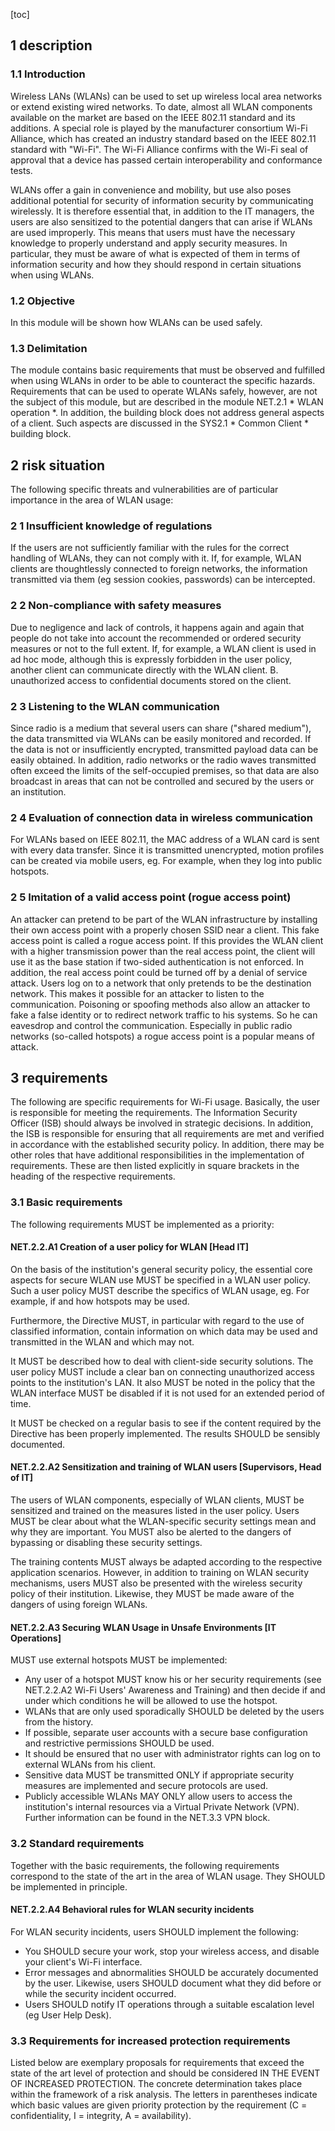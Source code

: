[toc]
 
1 description
--------------

### 1.1 Introduction

Wireless LANs (WLANs) can be used to set up wireless local area networks or extend existing wired networks. To date, almost all WLAN components available on the market are based on the IEEE 802.11 standard and its additions. A special role is played by the manufacturer consortium Wi-Fi Alliance, which has created an industry standard based on the IEEE 802.11 standard with "Wi-Fi". The Wi-Fi Alliance confirms with the Wi-Fi seal of approval that a device has passed certain interoperability and conformance tests.

WLANs offer a gain in convenience and mobility, but use also poses additional potential for security of information security by communicating wirelessly. It is therefore essential that, in addition to the IT managers, the users are also sensitized to the potential dangers that can arise if WLANs are used improperly. This means that users must have the necessary knowledge to properly understand and apply security measures. In particular, they must be aware of what is expected of them in terms of information security and how they should respond in certain situations when using WLANs.

### 1.2 Objective

In this module will be shown how WLANs can be used safely.

### 1.3 Delimitation

The module contains basic requirements that must be observed and fulfilled when using WLANs in order to be able to counteract the specific hazards. Requirements that can be used to operate WLANs safely, however, are not the subject of this module, but are described in the module NET.2.1 * WLAN operation *. In addition, the building block does not address general aspects of a client. Such aspects are discussed in the SYS2.1 * Common Client * building block.

2 risk situation
-----------------

The following specific threats and vulnerabilities are of particular importance in the area of ​​WLAN usage:

### 2 1 Insufficient knowledge of regulations

If the users are not sufficiently familiar with the rules for the correct handling of WLANs, they can not comply with it. If, for example, WLAN clients are thoughtlessly connected to foreign networks, the information transmitted via them (eg session cookies, passwords) can be intercepted.

### 2 2 Non-compliance with safety measures

Due to negligence and lack of controls, it happens again and again that people do not take into account the recommended or ordered security measures or not to the full extent. If, for example, a WLAN client is used in ad hoc mode, although this is expressly forbidden in the user policy, another client can communicate directly with the WLAN client. B. unauthorized access to confidential documents stored on the client.

### 2 3 Listening to the WLAN communication

Since radio is a medium that several users can share ("shared medium"), the data transmitted via WLANs can be easily monitored and recorded. If the data is not or insufficiently encrypted, transmitted payload data can be easily obtained. In addition, radio networks or the radio waves transmitted often exceed the limits of the self-occupied premises, so that data are also broadcast in areas that can not be controlled and secured by the users or an institution.

### 2 4 Evaluation of connection data in wireless communication

For WLANs based on IEEE 802.11, the MAC address of a WLAN card is sent with every data transfer. Since it is transmitted unencrypted, motion profiles can be created via mobile users, eg. For example, when they log into public hotspots.
### 2 5 Imitation of a valid access point (rogue access point)

An attacker can pretend to be part of the WLAN infrastructure by installing their own access point with a properly chosen SSID near a client. This fake access point is called a rogue access point. If this provides the WLAN client with a higher transmission power than the real access point, the client will use it as the base station if two-sided authentication is not enforced. In addition, the real access point could be turned off by a denial of service attack. Users log on to a network that only pretends to be the destination network. This makes it possible for an attacker to listen to the communication. Poisoning or spoofing methods also allow an attacker to fake a false identity or to redirect network traffic to his systems. So he can eavesdrop and control the communication. Especially in public radio networks (so-called hotspots) a rogue access point is a popular means of attack.

3 requirements
---------------

The following are specific requirements for Wi-Fi usage. Basically, the user is responsible for meeting the requirements. The Information Security Officer (ISB) should always be involved in strategic decisions. In addition, the ISB is responsible for ensuring that all requirements are met and verified in accordance with the established security policy. In addition, there may be other roles that have additional responsibilities in the implementation of requirements. These are then listed explicitly in square brackets in the heading of the respective requirements.

### 3.1 Basic requirements

The following requirements MUST be implemented as a priority:

#### NET.2.2.A1 Creation of a user policy for WLAN [Head IT]

On the basis of the institution's general security policy, the essential core aspects for secure WLAN use MUST be specified in a WLAN user policy. Such a user policy MUST describe the specifics of WLAN usage, eg. For example, if and how hotspots may be used.

Furthermore, the Directive MUST, in particular with regard to the use of classified information, contain information on which data may be used and transmitted in the WLAN and which may not.

It MUST be described how to deal with client-side security solutions. The user policy MUST include a clear ban on connecting unauthorized access points to the institution's LAN. It also MUST be noted in the policy that the WLAN interface MUST be disabled if it is not used for an extended period of time.

It MUST be checked on a regular basis to see if the content required by the Directive has been properly implemented. The results SHOULD be sensibly documented.

#### NET.2.2.A2 Sensitization and training of WLAN users [Supervisors, Head of IT]

The users of WLAN components, especially of WLAN clients, MUST be sensitized and trained on the measures listed in the user policy. Users MUST be clear about what the WLAN-specific security settings mean and why they are important. You MUST also be alerted to the dangers of bypassing or disabling these security settings.

The training contents MUST always be adapted according to the respective application scenarios. However, in addition to training on WLAN security mechanisms, users MUST also be presented with the wireless security policy of their institution. Likewise, they MUST be made aware of the dangers of using foreign WLANs.

#### NET.2.2.A3 Securing WLAN Usage in Unsafe Environments [IT Operations]
MUST use external hotspots MUST be implemented:

* Any user of a hotspot MUST know his or her security requirements (see NET.2.2.A2 Wi-Fi Users' Awareness and Training) and then decide if and under which conditions he will be allowed to use the hotspot.
* WLANs that are only used sporadically SHOULD be deleted by the users from the history.
* If possible, separate user accounts with a secure base configuration and restrictive permissions SHOULD be used.
* It should be ensured that no user with administrator rights can log on to external WLANs from his client.
* Sensitive data MUST be transmitted ONLY if appropriate security measures are implemented and secure protocols are used.
* Publicly accessible WLANs MAY ONLY allow users to access the institution's internal resources via a Virtual Private Network (VPN). Further information can be found in the NET.3.3 VPN block.
### 3.2 Standard requirements

Together with the basic requirements, the following requirements correspond to the state of the art in the area of ​​WLAN usage. They SHOULD be implemented in principle.

#### NET.2.2.A4 Behavioral rules for WLAN security incidents

For WLAN security incidents, users SHOULD implement the following:

* You SHOULD secure your work, stop your wireless access, and disable your client's Wi-Fi interface.
* Error messages and abnormalities SHOULD be accurately documented by the user. Likewise, users SHOULD document what they did before or while the security incident occurred.
* Users SHOULD notify IT operations through a suitable escalation level (eg User Help Desk).
### 3.3 Requirements for increased protection requirements

Listed below are exemplary proposals for requirements that exceed the state of the art level of protection and should be considered IN THE EVENT OF INCREASED PROTECTION. The concrete determination takes place within the framework of a risk analysis. The letters in parentheses indicate which basic values ​​are given priority protection by the requirement (C = confidentiality, I = integrity, A = availability).
